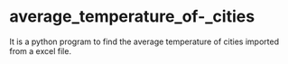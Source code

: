 # average_temperature_of-_cities
It is a python program to find the average temperature of cities imported from a excel file.
